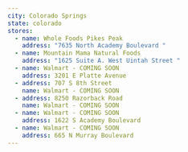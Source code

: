 ```yaml
---
city: Colorado Springs
state: colorado
stores:
  - name: Whole Foods Pikes Peak
    address: "7635 North Academy Boulevard "
  - name: Mountain Mama Natural Foods
    address: "1625 Suite A. West Uintah Street "
  - name: Walmart - COMING SOON
    address: 3201 E Platte Avenue
  - address: 707 S 8th Street
    name: Walmart - COMING SOON
  - address: 8250 Razorback Road
    name: Walmart - COMING SOON
  - name: Walmart - COMING SOON
    address: 1622 S Academy Boulevard
  - name: Walmart - COMING SOON
    address: 665 N Murray Boulevard
---
```

